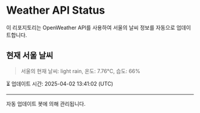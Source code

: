 
# Weather API Status

이 리포지토리는 OpenWeather API를 사용하여 서울의 날씨 정보를 자동으로 업데이트합니다.

## 현재 서울 날씨
> 서울의 현재 날씨: light rain, 온도: 7.76°C, 습도: 66%

⏳ 업데이트 시간: 2025-04-02 13:41:02 (UTC)

---
자동 업데이트 봇에 의해 관리됩니다.
